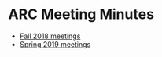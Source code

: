# ARC Meeting Minutes

* [Fall 2018 meetings](https://github.com/UND-ARC/research/blob/master/docs/MeetingMinutes/Fall-18_meeting_minutes.docx)
* [Spring 2019 meetings](https://github.com/UND-ARC/research/blob/master/docs/MeetingMinutes/Spring-19_meeting_minutes.docx)
